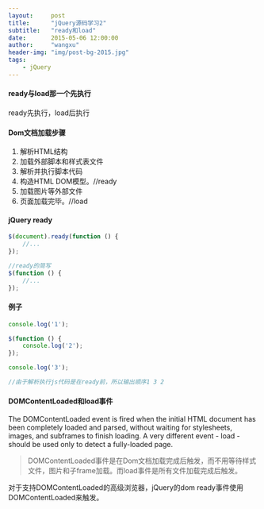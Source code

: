 ```yaml
---
layout:     post
title:      "jQuery源码学习2"
subtitle:   "ready和load"
date:       2015-05-06 12:00:00
author:     "wangxu"
header-img: "img/post-bg-2015.jpg"
tags:
    - jQuery
---
```


#### ready与load那一个先执行
ready先执行，load后执行

#### Dom文档加载步骤
1. 解析HTML结构
2. 加载外部脚本和样式表文件
3. 解析并执行脚本代码
4. 构造HTML DOM模型。//ready
5. 加载图片等外部文件
6. 页面加载完毕。//load

#### jQuery ready
```javascript
$(document).ready(function () {
	//...
});

//ready的简写
$(function () {
	//...
});
```

#### 例子
```javascript
console.log('1');

$(function () {
	console.log('2');
});

console.log('3');

//由于解析执行js代码是在ready前，所以输出顺序1 3 2
```

#### DOMContentLoaded和load事件

The DOMContentLoaded event is fired when the initial HTML document has been completely loaded and parsed, without waiting for stylesheets, images, and subframes to finish loading. A very different event - load - should be used only to detect a fully-loaded page.
> DOMContentLoaded事件是在Dom文档加载完成后触发，而不用等待样式文件，图片和子frame加载。而load事件是所有文件加载完成后触发。

对于支持DOMContentLoaded的高级浏览器，jQuery的dom ready事件使用DOMContentLoaded来触发。